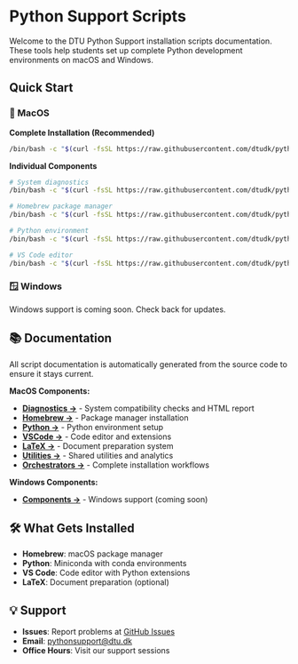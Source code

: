 # Python Support Scripts

Welcome to the DTU Python Support installation scripts documentation. These tools help students set up complete Python development environments on macOS and Windows.

## Quick Start

### 🍎 MacOS

**Complete Installation (Recommended)**
```bash
/bin/bash -c "$(curl -fsSL https://raw.githubusercontent.com/dtudk/pythonsupport-scripts/main/MacOS/Components/orchestrators/first_year_students.sh)"
```

**Individual Components**
```bash
# System diagnostics
/bin/bash -c "$(curl -fsSL https://raw.githubusercontent.com/dtudk/pythonsupport-scripts/main/MacOS/Components/Diagnostics/run.sh)"

# Homebrew package manager
/bin/bash -c "$(curl -fsSL https://raw.githubusercontent.com/dtudk/pythonsupport-scripts/main/MacOS/Components/Homebrew/install.sh)"

# Python environment
/bin/bash -c "$(curl -fsSL https://raw.githubusercontent.com/dtudk/pythonsupport-scripts/main/MacOS/Components/Python/install.sh)"

# VS Code editor
/bin/bash -c "$(curl -fsSL https://raw.githubusercontent.com/dtudk/pythonsupport-scripts/main/MacOS/Components/VSC/install.sh)"
```

### 🪟 Windows

Windows support is coming soon. Check back for updates.

## 📚 Documentation

All script documentation is automatically generated from the source code to ensure it stays current.

**MacOS Components:**
- **[Diagnostics →](macos/components/diagnostics.md)** - System compatibility checks and HTML report
- **[Homebrew →](generated/homebrew.md)** - Package manager installation
- **[Python →](generated/python.md)** - Python environment setup  
- **[VSCode →](generated/vsc.md)** - Code editor and extensions
- **[LaTeX →](generated/latex.md)** - Document preparation system
- **[Utilities →](generated/utilities.md)** - Shared utilities and analytics
- **[Orchestrators →](generated/orchestrators.md)** - Complete installation workflows

**Windows Components:**
- **[Components →](windows/components/index.md)** - Windows support (coming soon)

## 🛠️ What Gets Installed

- **Homebrew**: macOS package manager
- **Python**: Miniconda with conda environments  
- **VS Code**: Code editor with Python extensions
- **LaTeX**: Document preparation (optional)

## 💡 Support

- **Issues**: Report problems at [GitHub Issues](https://github.com/dtudk/pythonsupport-scripts/issues)
- **Email**: pythonsupport@dtu.dk
- **Office Hours**: Visit our support sessions
